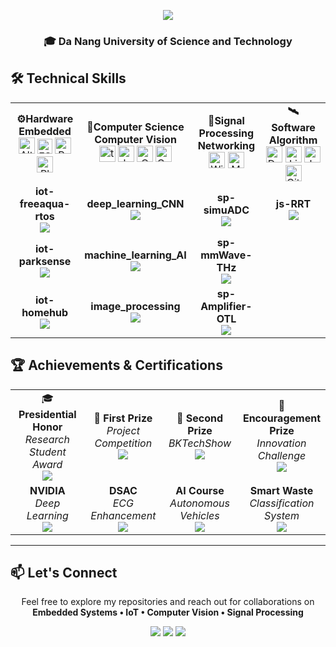 <p align="center">
  <img src="https://readme-typing-svg.herokuapp.com/?font=Righteous&size=35&center=true&vCenter=true&width=500&height=70&duration=4000&lines=Hi+There!+👋;I'm+Ba+Thanh;Electronics+Engineer" />
</p>

<h3 align="center">🎓 Da Nang University of Science and Technology</h3>


## 🛠️ Technical Skills

<div align="left">
<table width="100%">
  <colgroup>
    <col width="25%"><col width="22%"><col width="25%"><col width="28%">
  </colgroup>

  <!-- Row 1: SKILLS -->
  <tr>
    <td align="center">
      <b> ⚙️Hardware<br/>Embedded</b><br/>
      <img src="https://cdn.simpleicons.org/altiumdesigner/A5915F" width="26" alt="Altium Designer"/>
      <img src="https://cdn.simpleicons.org/espressif/E7352C" width="24" alt="ESP32"/>
      <img src="https://cdn.simpleicons.org/circuitverse/1E5083" width="26" alt="Proteus"/>
      <img src="https://cdn.simpleicons.org/platformio/FF6600" width="26" alt="PlatformIO"/> 
    </td>
    <td align="center">
      <b> 🧠Computer Science<br/>Computer Vision</b><br/>
      <img src="https://cdn.simpleicons.org/tensorflow/FF6F00" width="26" alt="tensorflow"/>
      <img src="https://cdn.simpleicons.org/jupyter/F37626" width="26" alt="Jupyter"/>
      <img src="https://cdn.simpleicons.org/opencv/5C3EE8" width="26" alt="OpenCV"/>
      <img src="https://cdn.simpleicons.org/googlecolab/F9AB00" width="26" alt="Google Colab"/>
    </td>
    <td align="center">
      <b> 📡Signal Processing<br/>Networking</b><br/>
      <img src="https://cdn.simpleicons.org/wireshark/1679A7" width="26" alt="Wireshark"/>
      <img src="https://cdn.simpleicons.org/mqtt/660066" width="26" alt="MQTT"/>
    </td>
    <td align="center">
      <b> 🛰️Software<br/>Algorithm</b><br/>
      <img src="https://cdn.simpleicons.org/docker/2496ED" width="26" alt="Docker"/>
      <img src="https://cdn.simpleicons.org/linux/FCC624" width="26" alt="Linux"/>
      <img src="https://cdn.simpleicons.org/nvidia/76B900" width="26" alt="Jetson Nano"/>
      <img src="https://cdn.simpleicons.org/git/F05032" width="26" alt="Git"/>
    </td>
  </tr>

  <!-- Row 2: PROJECT #1 -->
  <tr>
    <td align="center">
      <b>iot-freeaqua-rtos</b><br/>
      <a href="https://github.com/bathanh0309/iot-freeaqua-rtos">
        <img src="https://img.shields.io/badge/View-00C7B7?style=for-the-badge&logo=github&logoColor=white"/>
      </a>
    </td>
    <td align="center">
      <b>deep_learning_CNN</b><br/>
      <a href="https://github.com/bathanh0309/dl-vision-playground">
        <img src="https://img.shields.io/badge/View-FF6F00?style=for-the-badge&logo=github&logoColor=white"/>
      </a>
    </td>
    <td align="center">
      <b>sp-simuADC</b><br/>
      <a href="https://github.com/bathanh0309/sp-simu-adc">
        <img src="https://img.shields.io/badge/View-FF8C00?style=for-the-badge&logo=github&logoColor=white"/>
      </a>
    </td>
    <td align="center">
      <b>js-RRT</b><br/>
      <a href="https://github.com/bathanh0309/js-rrt-jetson-nano">
        <img src="https://img.shields.io/badge/View-76B900?style=for-the-badge&logo=github&logoColor=white"/>
      </a>
    </td>
  </tr>

  <!-- Row 3: PROJECT #2 -->
  <tr>
    <td align="center">
      <b>iot-parksense</b><br/>
      <a href="https://github.com/bathanh0309/iot-smart-parking-parksense">
        <img src="https://img.shields.io/badge/View-4285F4?style=for-the-badge&logo=github&logoColor=white"/>
      </a>
    </td>
    <td align="center">
      <b>machine_learning_AI</b><br/>
      <a href="https://github.com/bathanh0309/MachineLearning">
        <img src="https://img.shields.io/badge/View-0078D7?style=for-the-badge&logo=github&logoColor=white"/>
      </a>
    </td>
    <td align="center">
      <b>sp-mmWave-THz</b><br/>
      <a href="https://github.com/bathanh0309/sp-mmwave-thz-notes">
        <img src="https://img.shields.io/badge/View-6A1B9A?style=for-the-badge&logo=github&logoColor=white"/>
      </a>
    </td>
    <td align="center">
      &nbsp;
    </td>
  </tr>

  <!-- Row 4: PROJECT #3 -->
  <tr>
    <td align="center">
      <b>iot-homehub</b><br/>
      <a href="https://github.com/bathanh0309/iot-homehub-smart-home">
        <img src="https://img.shields.io/badge/View-FF6F00?style=for-the-badge&logo=github&logoColor=white"/>
      </a>
    </td>
    <td align="center">
      <b>image_processing</b><br/>
      <a href="https://github.com/bathanh0309/DeepLearning">
        <img src="https://img.shields.io/badge/View-1f6feb?style=for-the-badge&logo=github&logoColor=white"/>
      </a>
    </td>
    <td align="center">
      <b>sp-Amplifier-OTL</b><br/>
      <a href="https://github.com/bathanh0309/sp-audio-amplifier-otl">
        <img src="https://img.shields.io/badge/View-005BAC?style=for-the-badge&logo=github&logoColor=white"/>
      </a>
    </td>
    <td align="center">
      &nbsp;
    </td>
  </tr>

</table>
</div>


## 🏆 Achievements & Certifications
<div align="left">
<table width="100%">
  <colgroup>
    <col width="25%"><col width="25%"><col width="25%"><col width="25%">
  </colgroup>

  <!-- Row 1 -->
  <tr>
    <td align="center">
      🎓 <b>Presidential Honor</b><br/>
      <i>Research Student Award</i><br/>
      <a href="https://drive.google.com/file/d/1tr2x93TwjTtUAfHl8ggOcIgXE5LCZisv/view">
        <img src="https://img.shields.io/badge/View-4285F4?style=for-the-badge&logo=googledrive&logoColor=white"/>
      </a>
    </td>
    <td align="center">
      🥇 <b>First Prize</b><br/>
      <i>Project Competition</i><br/>
      <a href="https://drive.google.com/file/d/1iI_mmLu6SrupykpjnciBaJUs4rW604Rp/view">
        <img src="https://img.shields.io/badge/View-FFD700?style=for-the-badge&logo=googledrive&logoColor=white"/>
      </a>
    </td>
    <td align="center">
      🥈 <b>Second Prize</b><br/>
      <i>BKTechShow</i><br/>
      <a href="https://drive.google.com/file/d/1Nn8-F5u36uuBbKG1-ddfdwV_-vlJIkSc/view">
        <img src="https://img.shields.io/badge/View-C0C0C0?style=for-the-badge&logo=googledrive&logoColor=white"/>
      </a>
    </td>
    <td align="center">
      🥉<b>Encouragement Prize</b><br/>
      <i>Innovation Challenge</i><br/>
      <a href="https://drive.google.com/file/d/1_k1gOUejFIOUj8iQCzT4rLdRF-s7Xugo/view?usp=drive_link">
        <img src="https://img.shields.io/badge/View-1f6feb?style=for-the-badge&logo=googledrive&logoColor=white"/>
      </a>
    </td>
  </tr>

  <!-- Row 2 -->
  <tr>
    <td align="center">
      <b>NVIDIA</b><br/>
      <i>Deep Learning</i><br/>
      <a href="https://drive.google.com/file/d/1IS7MKVRLEAUrxG3UAmzJelLf3vWU4Bb1/view">
        <img src="https://img.shields.io/badge/View-76B900?style=for-the-badge&logo=nvidia&logoColor=white"/>
      </a>
    </td>
    <td align="center">
      <b>DSAC</b><br/>
      <i>ECG Enhancement</i><br/>
      <a href="https://drive.google.com/file/d/1GZvRcehhXUOCUiw5jLp3gS9lZ-kPk8T2/view">
        <img src="https://img.shields.io/badge/View-FF6B6B?style=for-the-badge&logo=googledrive&logoColor=white"/>
      </a>
    </td>
    <td align="center">
      <b>AI Course</b><br/>
      <i>Autonomous Vehicles</i><br/>
      <a href="https://drive.google.com/file/d/1NluBnhDf06USY6wm1r2R16zXldbwUppn/view">
        <img src="https://img.shields.io/badge/View-0A84FF?style=for-the-badge&logo=googledrive&logoColor=white"/>
      </a>
    </td>
    <td align="center">
      <b>Smart Waste</b><br/>
      <i>Classification System</i><br/>
      <a href="https://drive.google.com/file/d/16xMIXrvLCCrfZcEmQYMUcUV3Awe2gYDk/view">
        <img src="https://img.shields.io/badge/View-4CAF50?style=for-the-badge&logo=googledrive&logoColor=white"/>
      </a>
    </td>
  </tr>
</table>
</div>

---

## 📫 Let's Connect

<p align="center">
  Feel free to explore my repositories and reach out for collaborations on<br/>
  <b>Embedded Systems • IoT • Computer Vision • Signal Processing</b>
</p>

<p align="center">
  <a href="bathanh124ads@gmail.com"><img src="https://img.shields.io/badge/Email-D14836?style=for-the-badge&logo=gmail&logoColor=white"/></a>
  <a href="https://www.linkedin.com/in/bathanh0309"><img src="https://img.shields.io/badge/LinkedIn-0077B5?style=for-the-badge&logo=linkedin&logoColor=white"/></a>
  <a href="https://github.com/bathanh0309"><img src="https://img.shields.io/badge/GitHub-100000?style=for-the-badge&logo=github&logoColor=white"/></a>
</p>
